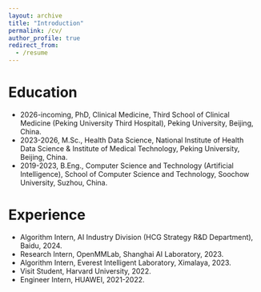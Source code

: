 ```yaml
---
layout: archive
title: "Introduction"
permalink: /cv/
author_profile: true
redirect_from:
  - /resume
---
```

    
Education
======
* 2026-incoming, PhD, Clinical Medicine, Third School of Clinical Medicine (Peking University Third Hospital), Peking University, Beijing, China.
* 2023-2026, M.Sc., Health Data Science, National Institute of Health Data Science & Institute of Medical Technology, Peking University, Beijing, China.
* 2019-2023, B.Eng., Computer Science and Technology (Artificial Intelligence), School of Computer Science and Technology, Soochow University, Suzhou, China.

Experience
======
- Algorithm Intern, AI Industry Division (HCG Strategy R&D Department), Baidu, 2024.
- Research Intern, OpenMMLab, Shanghai AI Laboratory, 2023.
- Algorithm Intern, Everest Intelligent Laboratory, Ximalaya, 2023.
- Visit Student, Harvard University, 2022.
- Engineer Intern, HUAWEI, 2021-2022.